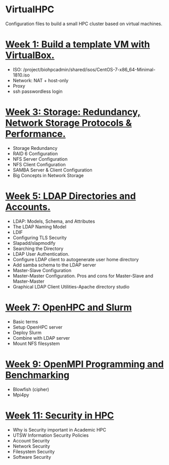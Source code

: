 # VirtualHPC
Configuration files to build a small HPC cluster based on virtual machines.

# [Week 1: Build a template VM with VirtualBox.](Week_1.md)
* ISO: /project/biohpcadmin/shared/isos/CentOS-7-x86_64-Minimal-1810.iso
* Network: NAT + host-only
* Proxy
* ssh passwordless login


# [Week 3: Storage: Redundancy, Network Storage Protocols & Performance.](Week_3.md)
* Storage Redundancy
* RAID 6 Configuration
* NFS Server Configuration
* NFS Client Configuration
* SAMBA Server & Client Configuration
* Big Concepts in Network Storage


# [Week 5: LDAP Directories and Accounts.](Week_5.md)
* LDAP: Models, Schema, and Attributes
* The LDAP Naming Model
* LDIF
* Configuring TLS Security
* Slapadd/slapmodify
* Searching the Directory
* LDAP User Authentication.
* Configure LDAP client to autogenerate user home directory
* Add samba schema to the LDAP server
* Master-Slave Configuration
* Master-Master Configuration. Pros and cons for Master-Slave and Master-Master
* Graphical LDAP Client Utilities-Apache directory studio 


# [Week 7: OpenHPC and Slurm](Week_7.md)
* Basic terms
* Setup OpenHPC server
* Deploy Slurm
* Combine with LDAP server
* Mount NFS filesystem

# [Week 9: OpenMPI Programming and Benchmarking](Week_9.md)
* Blowfish (cipher)
* Mpi4py

# [Week 11: Security in HPC](Week_11.md)
* Why is Security important in Academic HPC
* UTSW Information Security Policies
* Account Security
* Network Security
* Filesystem Security
* Software Security


